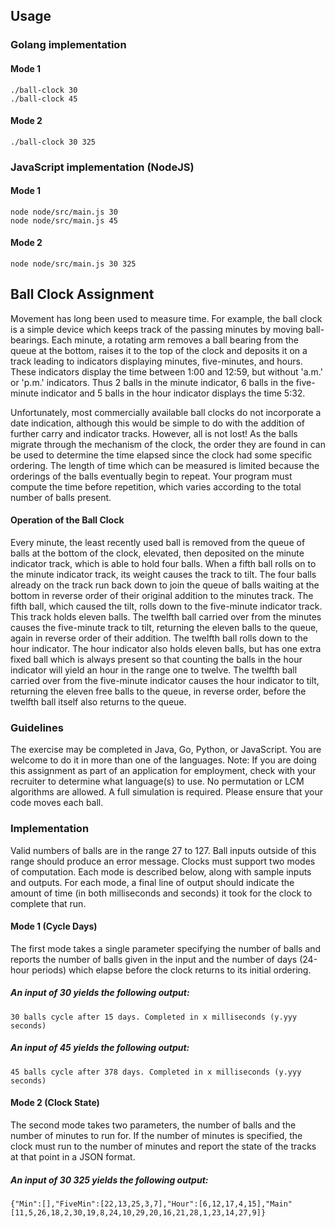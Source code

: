 ## Usage

### Golang implementation
#### Mode 1
`./ball-clock 30`  
`./ball-clock 45`  
#### Mode 2
`./ball-clock 30 325`  

### JavaScript implementation (NodeJS)
#### Mode 1
`node node/src/main.js 30`  
`node node/src/main.js 45`  
#### Mode 2
`node node/src/main.js 30 325`  

## Ball Clock Assignment
Movement has long been used to measure time. For example, the ball clock is a simple device which keeps track of the passing minutes by moving ball-bearings. Each minute, a rotating arm removes a ball bearing from the queue at the bottom, raises it to the top of the clock and deposits it on a track leading to indicators displaying minutes, five-minutes, and hours. These indicators display the time between 1:00 and 12:59, but without 'a.m.' or 'p.m.' indicators. Thus 2 balls in the minute indicator, 6 balls in the five-minute indicator and 5 balls in the hour indicator displays the time 5:32.

Unfortunately, most commercially available ball clocks do not incorporate a date indication, although this would be simple to do with the addition of further carry and indicator tracks. However, all is not lost! As the balls migrate through the mechanism of the clock, the order they are found in can be used to determine the time elapsed since the clock had some specific ordering. The length of time which can be measured is limited because the orderings of the balls eventually begin to repeat. Your program must compute the time before repetition, which varies according to the total number of balls present.  
#### Operation of the Ball Clock
Every minute, the least recently used ball is removed from the queue of balls at the bottom of the clock, elevated, then deposited on the minute indicator track, which is able to hold four balls. When a fifth ball rolls on to the minute indicator track, its weight causes the track to tilt. The four balls already on the track run back down to join the queue of balls waiting at the bottom in reverse order of their original addition to the minutes track. The fifth ball, which caused the tilt, rolls down to the five-minute indicator track. This track holds eleven balls. The twelfth ball carried over from the minutes causes the five-minute track to tilt, returning the eleven balls to the queue, again in reverse order of their addition. The twelfth ball rolls down to the hour indicator. The hour indicator also holds eleven balls, but has one extra fixed ball which is always present so that counting the balls in the hour indicator will yield an hour in the range one to twelve. The twelfth ball carried over from the five-minute indicator causes the hour indicator to tilt, returning the eleven free balls to the queue, in reverse order, before the twelfth ball itself also returns to the queue.

### Guidelines
The exercise may be completed in Java, Go, Python, or JavaScript. You are welcome to do it in more than one of the languages.
Note: If you are doing this assignment as part of an application for employment, check with your recruiter to determine what language(s) to use.
No permutation or LCM algorithms are allowed. A full simulation is required. Please ensure that your code moves each ball.

### Implementation
Valid numbers of balls are in the range 27 to 127. Ball inputs outside of this range should produce an error message. Clocks must support two modes of computation. Each mode is described below, along with sample inputs and outputs. For each mode, a final line of output should indicate the amount of time (in both milliseconds and seconds) it took for the clock to complete that run.

#### Mode 1 (Cycle Days)
The first mode takes a single parameter specifying the number of balls and reports the number of balls given in the input and the number of days (24-hour periods) which elapse before the clock returns to its initial ordering.
##### An input of 30 yields the following output:  
`30 balls cycle after 15 days.
Completed in x milliseconds (y.yyy seconds)`
##### An input of 45 yields the following output:  
`45 balls cycle after 378 days.
Completed in x milliseconds (y.yyy seconds)`

#### Mode 2 (Clock State)
The second mode takes two parameters, the number of balls and the number of minutes to run for. If the number of minutes is specified, the clock must run to the number of minutes and report the state of the tracks at that point in a JSON format.
##### An input of 30 325 yields the following output:  
`{"Min":[],"FiveMin":[22,13,25,3,7],"Hour":[6,12,17,4,15],"Main"
  [11,5,26,18,2,30,19,8,24,10,29,20,16,21,28,1,23,14,27,9]}`

